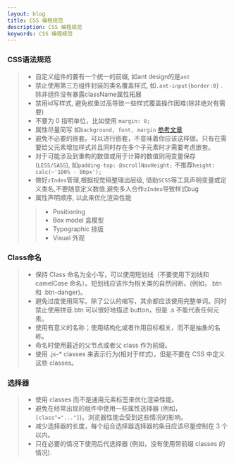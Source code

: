 ```yaml
---
layout: blog
title: CSS 编程规范
description: CSS 编程规范
keywords: CSS 编程规范
---
```


### CSS语法规范

>* 自定义组件的要有一个统一的前缀, 如ant design的是`ant`
>* 禁止使用第三方组件封装的类名覆盖样式, 如`.ant-input{border:0}` . 除非组件没有暴露className属性拓展
>* 禁用id写样式, 避免权重过高导致一些样式覆盖操作困难(除非绝对有需要)
>* 不要为 0 指明单位，比如使用 `margin: 0;`
>* 属性尽量简写 如`background, font, margin` [参考文章](https://developer.mozilla.org/en-US/docs/Web/CSS/Shorthand_properties)
>* 避免不必要的嵌套。可以进行嵌套，不意味着你应该这样做。只有在需要给父元素增加样式并且同时存在多个子元素时才需要考虑嵌套。
>* 对于可能涉及到重构的数值或用于计算的数值则用变量保存(`LESS/SASS`), 如`padding-top: @scrollNavHeight;` 不推荐`height: calc(~'100% - 80px');`
>* 做好`zIndex`管理,根据视觉稿整理出层级, 借助`SCSS`等工具声明变量或定义类名,不要随意定义数值,避免多人合作`zIndex`导致样式bug
>* 属性声明顺序, 以此来优化渲染性能
>>* Positioning
>>* Box model 盒模型
>>* Typographic 排版
>>* Visual 外观

### Class命名
>* 保持 Class 命名为全小写，可以使用短划线（不要使用下划线和 camelCase 命名）。短划线应该作为相关类的自然间断。(例如，.btn 和 .btn-danger)。
>* 避免过度使用简写。除了公认的缩写，其余都应该使用完整单词。同时禁止使用拼音.btn 可以很好地描述 button，但是 .s 不能代表任何元素。
>* 使用有意义的名称；使用结构化或者作用目标相关，而不是抽象的名称。
>* 命名时使用最近的父节点或者父 class 作为前缀。
>* 使用 .js-* classes 来表示行为(相对于样式)，但是不要在 CSS 中定义这些 classes。

### 选择器
>* 使用 classes 而不是通用元素标签来优化渲染性能。
>* 避免在经常出现的组件中使用一些属性选择器 (例如，`[class^="..."]`)。浏览器性能会受到这些情况的影响。
>* 减少选择器的长度，每个组合选择器选择器的条目应该尽量控制在 3 个以内。
>* 只在必要的情况下使用后代选择器 (例如，没有使用带前缀 classes 的情况).